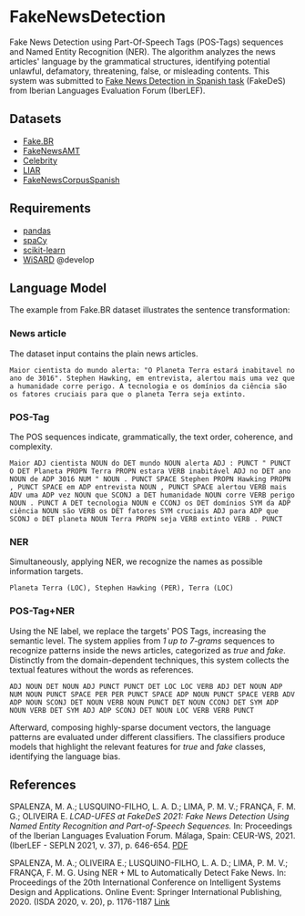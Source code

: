 # FakeNewsDetection

Fake News Detection using Part-Of-Speech Tags (POS-Tags) sequences and Named Entity Recognition (NER). The algorithm analyzes the news articles' language by the grammatical structures, identifying potential unlawful, defamatory, threatening, false, or misleading contents. This system was submitted to [Fake News Detection in Spanish task](https://competitions.codalab.org/competitions/29545) (FakeDeS) from Iberian Languages Evaluation Forum (IberLEF).

## Datasets

 - [Fake.BR](https://github.com/roneysco/Fake.br-Corpus)
 - [FakeNewsAMT](https://web.eecs.umich.edu/~mihalcea/downloads.html)
 - [Celebrity](https://web.eecs.umich.edu/~mihalcea/downloads.html)
 - [LIAR](https://www.cs.ucsb.edu/~william/data/liar_dataset.zip)
 - [FakeNewsCorpusSpanish](https://github.com/jpposadas/FakeNewsCorpusSpanish)

## Requirements

 - [pandas](https://pandas.pydata.org/)
 - [spaCy](https://spacy.io)
 - [scikit-learn](https://scikit-learn.org/)
 - [WiSARD](https://github.com/IAZero/wisardpkg) @develop

## Language Model

The example from Fake.BR dataset illustrates the sentence transformation:

### News article

The dataset input contains the plain news articles.

    Maior cientista do mundo alerta: "O Planeta Terra estará inabitavel no ano de 3016". Stephen Hawking, em entrevista, alertou mais uma vez que a humanidade corre perigo. A tecnologia e os domínios da ciência são os fatores cruciais para que o planeta Terra seja extinto.

### POS-Tag

The POS sequences indicate, grammatically, the text order, coherence, and complexity.

    Maior ADJ cientista NOUN do DET mundo NOUN alerta ADJ : PUNCT " PUNCT O DET Planeta PROPN Terra PROPN estara VERB inabitável ADJ no DET ano NOUN de ADP 3016 NUM " NOUN . PUNCT SPACE Stephen PROPN Hawking PROPN , PUNCT SPACE em ADP entrevista NOUN , PUNCT SPACE alertou VERB mais ADV uma ADP vez NOUN que SCONJ a DET humanidade NOUN corre VERB perigo NOUN . PUNCT A DET tecnologia NOUN e CCONJ os DET domínios SYM da ADP ciência NOUN são VERB os DET fatores SYM cruciais ADJ para ADP que SCONJ o DET planeta NOUN Terra PROPN seja VERB extinto VERB . PUNCT

### NER

Simultaneously, applying NER, we recognize the names as possible information targets.

    Planeta Terra (LOC), Stephen Hawking (PER), Terra (LOC)


### POS-Tag+NER

Using the NE label, we replace the targets' POS Tags, increasing the semantic level. The system applies from *1 up to 7-grams* sequences to recognize patterns inside the news articles, categorized as *true* and *fake*. Distinctly from the domain-dependent techniques, this system collects the textual features without the words as references.

    ADJ NOUN DET NOUN ADJ PUNCT PUNCT DET LOC LOC VERB ADJ DET NOUN ADP NUM NOUN PUNCT SPACE PER PER PUNCT SPACE ADP NOUN PUNCT SPACE VERB ADV ADP NOUN SCONJ DET NOUN VERB NOUN PUNCT DET NOUN CCONJ DET SYM ADP NOUN VERB DET SYM ADJ ADP SCONJ DET NOUN LOC VERB VERB PUNCT

Afterward, composing highly-sparse document vectors, the language patterns are evaluated under different classifiers. The classifiers produce models that highlight the relevant features for *true* and *fake* classes, identifying the language bias. 

## References

SPALENZA, M. A.; LUSQUINO-FILHO, L. A. D.; LIMA, P. M. V.; FRANÇA, F. M. G.; OLIVEIRA E. *LCAD-UFES at FakeDeS 2021: Fake News Detection Using Named Entity Recognition and Part-of-Speech Sequences.* In: Proceedings of the Iberian Languages Evaluation Forum. Málaga, Spain: CEUR-WS, 2021. (IberLEF - SEPLN 2021, v. 37), p. 646-654. [PDF](http://ceur-ws.org/Vol-2943/fakedes_paper7.pdf)

SPALENZA, M. A.; OLIVEIRA E.; LUSQUINO-FILHO, L. A. D.; LIMA, P. M. V.; FRANÇA, F. M. G. Using NER + ML to Automatically Detect Fake News. In: Proceedings of the 20th International Conference on Intelligent Systems Design and Applications. Online Event: Springer International Publishing, 2020. (ISDA 2020, v. 20), p. 1176-1187 [Link](https://link.springer.com/chapter/10.1007/978-3-030-71187-0_109)